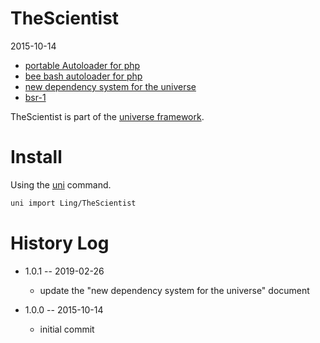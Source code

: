 TheScientist
==================
2015-10-14




- [portable Autoloader for php](https://github.com/lingtalfi/TheScientist/blob/master/convention.portableAutoloader.eng.md)
- [bee bash autoloader for php](https://github.com/lingtalfi/TheScientist/blob/master/convention.beeBashAutoloader.eng.md)
- [new dependency system for the universe](https://github.com/lingtalfi/TheScientist/blob/master/universe-dependencies-2019.md)
- [bsr-1](https://github.com/lingtalfi/TheScientist/blob/master/bsr-1.md)




TheScientist is part of the [universe framework](https://github.com/karayabin/universe-snapshot).


Install
==========
Using the [uni](https://github.com/lingtalfi/universe-naive-importer) command.
```bash
uni import Ling/TheScientist
```


History Log
===============

- 1.0.1 -- 2019-02-26

    - update the "new dependency system for the universe" document
    
- 1.0.0 -- 2015-10-14

    - initial commit
